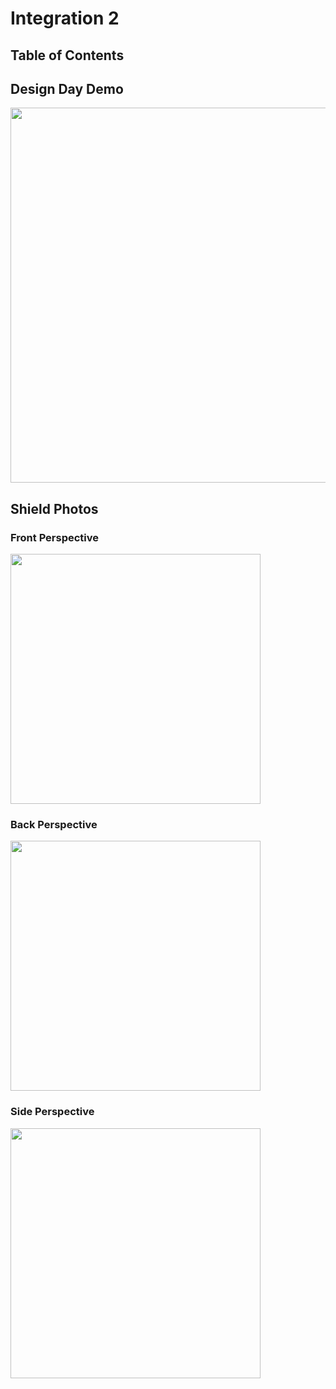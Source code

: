 <h1>Integration 2</h1>

<h2>Table of Contents</h2>



## Design Day Demo ##

<a href='http://www.youtube.com/watch?feature=player_embedded&v=t2X8W8yswds' target='_blank'><img src='http://img.youtube.com/vi/t2X8W8yswds/0.jpg' width='800px' height=600px /></a>

## Shield Photos ##

### Front Perspective ###
<img src='https://thecogs-reflectiveshield2-ecen4013.googlecode.com/hg/wiki/Integration2/Integ2_shieldFront.jpg' width='400'>

<h3>Back Perspective</h3>
<img src='https://thecogs-reflectiveshield2-ecen4013.googlecode.com/hg/wiki/Integration2/Integ2_shieldBack.jpg' width='400'>

<h3>Side Perspective</h3>
<img src='https://thecogs-reflectiveshield2-ecen4013.googlecode.com/hg/wiki/Integration2/Integ2_shieldSide.jpg' width='400'>